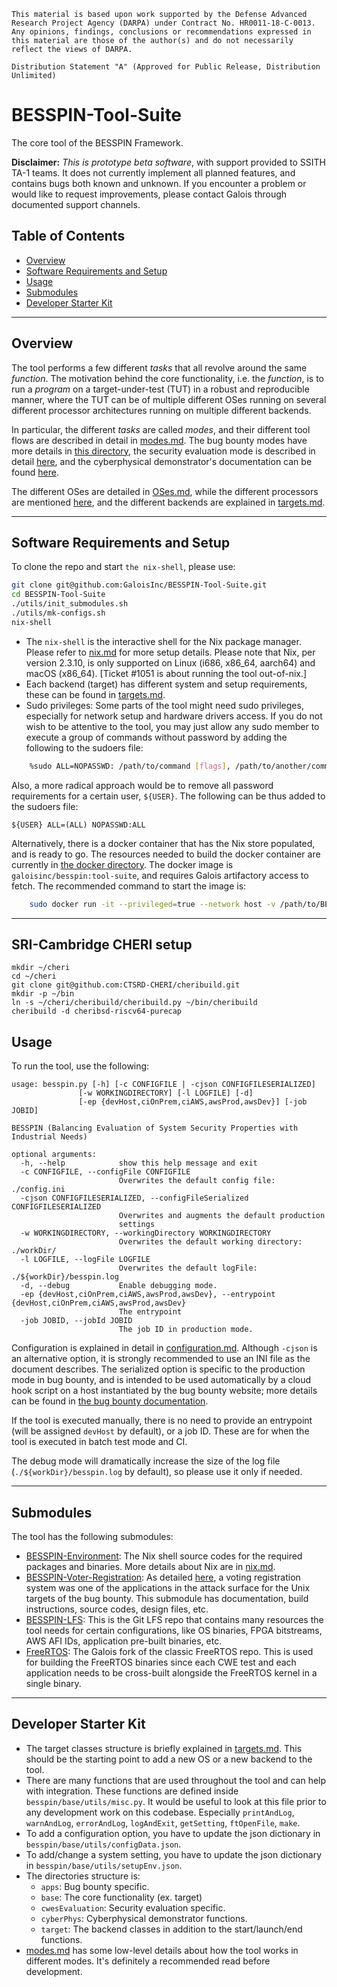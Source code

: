 ```
This material is based upon work supported by the Defense Advanced
Research Project Agency (DARPA) under Contract No. HR0011-18-C-0013. 
Any opinions, findings, conclusions or recommendations expressed in
this material are those of the author(s) and do not necessarily
reflect the views of DARPA.

Distribution Statement "A" (Approved for Public Release, Distribution
Unlimited)
```

# BESSPIN-Tool-Suite #

The core tool of the BESSPIN Framework.

**Disclaimer:** *This is prototype beta software*, with support
provided to SSITH TA-1 teams.  It does not currently implement all
planned features, and contains bugs both known and unknown.  If
you encounter a problem or would like to request improvements, please
contact Galois through documented support channels.

## Table of Contents ##

- [Overview](#overview)
- [Software Requirements and Setup](#software-requirements-and-setup)
- [Usage](#usage)
- [Submodules](#submodules)
- [Developer Starter Kit](#developer-starter-kit)

___

## Overview ##

The tool performs a few different *tasks* that all revolve around the same *function*. The motivation behind the core functionality, i.e. the *function*, is to run a *program* on a target-under-test (TUT) in a robust and reproducible manner, where the TUT can be of multiple different OSes running on several different processor architectures running on multiple different backends.

In particular, the different *tasks* are called *modes*, and their different tool flows are described in detail in [modes.md](./docs/base/modes.md). The bug bounty modes have more details in [this directory](./docs/bugBounty2020/), the security evaluation mode is described in detail [here](./docs/cwesEvaluation/), and the cyberphysical demonstrator's documentation can be found [here](./docs/cyberPhys).

The different OSes are detailed in [OSes.md](./docs/base/OSes.md), while the different processors are mentioned [here](./docs/base/configuration.md), and the different backends are explained in [targets.md](./docs/base/targets.md).

---

## Software Requirements and Setup

To clone the repo and start `the nix-shell`, please use:

```bash
git clone git@github.com:GaloisInc/BESSPIN-Tool-Suite.git
cd BESSPIN-Tool-Suite
./utils/init_submodules.sh
./utils/mk-configs.sh
nix-shell
```

- The `nix-shell` is the interactive shell for the Nix package manager. Please refer to [nix.md](./docs/base/nix.md) for more setup details. Please note that Nix, per version 2.3.10, is only supported on Linux (i686, x86_64, aarch64) and macOS (x86_64). [Ticket #1051 is about running the tool out-of-nix.]
- Each backend (target) has different system and setup requirements, these can be found in [targets.md](./docs/base/targets.md).
- Sudo privileges: Some parts of the tool might need sudo privileges, especially for network setup and hardware drivers access. If you do not wish to be attentive to the tool, you may just allow any sudo member to execute a group of commands without password by adding the following to the sudoers file:
```bash
    %sudo ALL=NOPASSWD: /path/to/command [flags], /path/to/another/command [flags]
```
Also, a more radical approach would be to remove all password requirements for a certain user, `${USER}`. The following can be thus added to the sudoers file:
```
${USER} ALL=(ALL) NOPASSWD:ALL
```

Alternatively, there is a docker container that has the Nix store populated, and is ready to go. The resources needed to build the docker container are currently in [the docker directory](https://github.com/GaloisInc/BESSPIN-Environment/tree/master/docker/). The docker image is `galoisinc/besspin:tool-suite`, and requires Galois artifactory access to fetch. The recommended command to start the image is:
```bash
    sudo docker run -it --privileged=true --network host -v /path/to/BESSPIN-Tool-Suite:/home/besspinuser/BESSPIN-Tool-Suite galoisinc/besspin:tool-suite
```

---

## SRI-Cambridge CHERI setup ##

```
mkdir ~/cheri
cd ~/cheri
git clone git@github.com:CTSRD-CHERI/cheribuild.git
mkdir -p ~/bin
ln -s ~/cheri/cheribuild/cheribuild.py ~/bin/cheribuild
cheribuild -d cheribsd-riscv64-purecap
```

## Usage ##

To run the tool, use the following:
```
usage: besspin.py [-h] [-c CONFIGFILE | -cjson CONFIGFILESERIALIZED]
               [-w WORKINGDIRECTORY] [-l LOGFILE] [-d]
               [-ep {devHost,ciOnPrem,ciAWS,awsProd,awsDev}] [-job JOBID]

BESSPIN (Balancing Evaluation of System Security Properties with Industrial Needs)

optional arguments:
  -h, --help            show this help message and exit
  -c CONFIGFILE, --configFile CONFIGFILE
                        Overwrites the default config file: ./config.ini
  -cjson CONFIGFILESERIALIZED, --configFileSerialized CONFIGFILESERIALIZED
                        Overwrites and augments the default production
                        settings
  -w WORKINGDIRECTORY, --workingDirectory WORKINGDIRECTORY
                        Overwrites the default working directory: ./workDir/
  -l LOGFILE, --logFile LOGFILE
                        Overwrites the default logFile: ./${workDir}/besspin.log
  -d, --debug           Enable debugging mode.
  -ep {devHost,ciOnPrem,ciAWS,awsProd,awsDev}, --entrypoint {devHost,ciOnPrem,ciAWS,awsProd,awsDev}
                        The entrypoint
  -job JOBID, --jobId JOBID
                        The job ID in production mode.
```

Configuration is explained in detail in [configuration.md](./docs/base/configuration.md). Although `-cjson` is an alternative option, it is strongly recommended to use an INI file as the document describes. The serialized option is specific to the production mode in bug bounty, and is intended to be used automatically by a cloud hook script on a host instantiated by the bug bounty website; more details can be found in [the bug bounty documentation](./docs/bugBounty2020/).

If the tool is executed manually, there is no need to provide an entrypoint (will be assigned `devHost` by default), or a job ID. These are for when the tool is executed in batch test mode and CI.

The debug mode will dramatically increase the size of the log file (`./${workDir}/besspin.log` by default), so please use it only if needed.

---

## Submodules ##

The tool has the following submodules:
- [BESSPIN-Environment](./BESSPIN-Environment): The Nix shell source codes for the required packages and binaries. More details about Nix are in [nix.md](./docs/base/nix.md).
- [BESSPIN-Voter-Registration](./BESSPIN-Voter-Registration): As detailed [here](./docs/bugBounty2020/), a voting registration system was one of the applications in the attack surface for the Unix targets of the bug bounty. This submodule has documentation, build instructions, source codes, design files, etc.
- [BESSPIN-LFS](./BESSPIN-LFS): This is the Git LFS repo that contains many resources the tool needs for certain configurations, like OS binaries, FPGA bitstreams, AWS AFI IDs, application pre-built binaries, etc.
- [FreeRTOS](./FreeRTOS): The Galois fork of the classic FreeRTOS repo. This is used for building the FreeRTOS binaries since each CWE test and each application needs to be cross-built alongside the FreeRTOS kernel in a single binary. 

---

## Developer Starter Kit ##

- The target classes structure is briefly explained in [targets.md](./docs/base/targets.md). This should be the starting point to add a new OS or a new backend to the tool.
- There are many functions that are used throughout the tool and can help with integration. These functions are defined inside `besspin/base/utils/misc.py`. It would be useful to look at this file prior to any development work on this codebase. Especially `printAndLog`, `warnAndLog`, `errorAndLog`, `logAndExit`, `getSetting`, `ftOpenFile`, `make`.
- To add a configuration option, you have to update the json dictionary in `besspin/base/utils/configData.json`.
- To add/change a system setting, you have to update the json dictionary in `besspin/base/utils/setupEnv.json`.
- The directories structure is:
  - `apps`: Bug bounty specific.
  - `base`: The core functionality (ex. target)
  - `cwesEvaluation`: Security evaluation specific.
  - `cyberPhys`: Cyberphysical demonstrator functions.
  - `target`: The backend classes in addition to the start/launch/end functions.
- [modes.md](./docs/base/modes) has some low-level details about how the tool works in different modes. It's definitely a recommended read before development.


